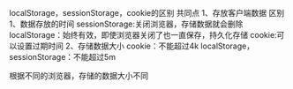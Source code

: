 localStorage，sessionStorage，cookie的区别
共同点
1、存放客户端数据
区别
1、数据存放的时间
sessionStorage:关闭浏览器，存储数据就会删除
localStorage：始终有效，即使浏览器关闭了也一直保存，持久化存储 
cookie:可以设置过期时间
2、存储数据大小
cookie：不能超过4k
localStorage，sessionStorage：不能超过5m

根据不同的浏览器，存储的数据大小不同
